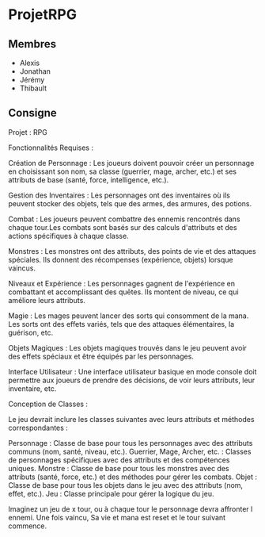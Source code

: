 # ProjetRPG

## Membres
- Alexis
- Jonathan
- Jérémy
- Thibault

## Consigne
Projet : RPG 

Fonctionnalités Requises :

Création de Personnage : Les joueurs doivent pouvoir créer un personnage en choisissant son nom, sa classe (guerrier, mage, archer, etc.) 
et ses attributs de base (santé, force, intelligence, etc.).

Gestion des Inventaires : Les personnages ont des inventaires où ils peuvent stocker des objets, tels que des armes, des armures, des potions.

Combat : Les joueurs peuvent combattre des ennemis rencontrés dans chaque tour.Les combats sont basés sur des calculs d'attributs et des actions spécifiques à chaque classe.

Monstres : Les monstres ont des attributs, des points de vie et des attaques spéciales. Ils donnent des récompenses (expérience, objets) lorsque vaincus.

Niveaux et Expérience : Les personnages gagnent de l'expérience en combattant et accomplissant des quêtes. Ils montent de niveau, ce qui améliore leurs attributs.

Magie : Les mages peuvent lancer des sorts qui consomment de la mana. Les sorts ont des effets variés, tels que des attaques élémentaires, la guérison, etc.

Objets Magiques : Les objets magiques trouvés dans le jeu peuvent avoir des effets spéciaux et être équipés par les personnages.

Interface Utilisateur : Une interface utilisateur basique en mode console doit permettre aux joueurs de prendre des décisions, 
de voir leurs attributs, leur inventaire, etc.

Conception de Classes :

Le jeu devrait inclure les classes suivantes avec leurs attributs et méthodes correspondantes :

Personnage : Classe de base pour tous les personnages avec des attributs communs (nom, santé, niveau, etc.).
Guerrier, Mage, Archer, etc. : Classes de personnages spécifiques avec des attributs et des compétences uniques.
Monstre : Classe de base pour tous les monstres avec des attributs (santé, force, etc.) et des méthodes pour gérer les combats.
Objet : Classe de base pour tous les objets dans le jeu avec des attributs (nom, effet, etc.).
Jeu : Classe principale pour gérer la logique du jeu.


Imaginez un jeu de x tour, ou à chaque tour le personnage devra affronter l ennemi. Une fois vaincu, Sa vie et mana est reset et le tour suivant commence.

